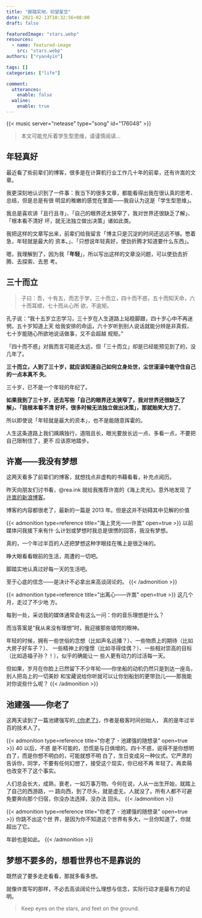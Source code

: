 ```yaml
---
title: "脚踏实地，仰望星空"
date: 2021-02-13T10:32:56+08:00
draft: false

featuredImage: "stars.webp"
resources:
  - name: featured-image
    src: "stars.webp"
authors: ["ryan4yin"]

tags: []
categories: ["life"]

comment:
  utterances:
    enable: false
  waline:
    enable: true
---
```


<!-- 每个人的一生都是一次远行 -->

{{< music server="netease" type="song" id="176048" >}}

> 本文可能充斥着学生型思维，请谨慎阅读...

## 年轻真好

最近看了些前辈们的博客，很多是在计算机行业工作几十年的前辈，还有许嵩的文章。

我更深刻地认识到了一件事：我当下的很多文章，都能看得出我在很认真的思考、总结，但是总是有很
明显的稚嫩的感觉在里面——我自认为这是「学生型思维」。

我总是喜欢讲「且行且寻」、「自己的眼界还太狭窄了，我对世界还很缺乏了解」、「根本看不清好
坏，就无法独立做出决策」诸如此类。

我把这样的文章写出来，前辈们给我留言「博主只是沉淀的时间还远远不够。憋着急，年轻就是最大的
资本。」、「只想说年轻真好，使劲折腾才知道要什么东西」。

嗯，我理解到了，因为我「**年轻**」，所以写出这样的文章没问题，可以使劲去折腾、去探索、去思
考。

## 三十而立

> 子曰：吾，十有五，而志于学，三十而立，四十而不惑，五十而知天命，六十而耳顺，七十而从心所
> 欲，不逾矩。

孔子说：“我十五岁立志学习，三十岁在人生道路上站稳脚跟，四十岁心中不再迷惘，五十岁知道上天
给我安排的命运，六十岁听到别人说话就能分辨是非真假，七十岁能随心所欲地说话做事，又不会超越
规矩。”

「四十而不惑」对我而言可能还太远，但「三十而立」却是已经能预见到了的，没几年了。

**三十而立，人到了三十岁，就应该知道自己如何立身处世，尘世滚滚中能守住自己的一点本真不
失**。

三十岁，已不是一个年轻的年纪了。

**如果我到了三十岁，还去写些「自己的眼界还太狭窄了，我对世界还很缺乏了解」、「我根本看不清
好坏，很多时候无法独立做出决策」，那就贻笑大方了**。

所以即使说「年轻就是最大的资本」，也不是能随意挥霍的。

人生这条道路上我们踽踽独行，道阻且长，眼光要放长远一点、多看一点，不要把自己限制住了，更不
应该原地踏步。

## 许嵩——我没有梦想

这两天看多了前辈们的博客，就想找点非虚构的书藉看看，补充点阅历。

昨天向朋友们讨书看，@rea.ink 就给我推荐许嵩的《海上灵光》。意外地发现
了[许嵩的新浪博客](http://blog.sina.com.cn/vae)。

博客的内容都很老了，最新的一篇是 2013 年。但是这并不妨碍其中见解的价值

{{< admonition type=reference title="海上灵光——许嵩" open=true >}} 以前媒体问我接下来有什
么计划或梦想时我总是很愣的回答，我没有梦想。

真的，一个年过半百的人还把梦想这种字眼挂在嘴上是很乏味的。

睁大眼看看眼前的生活，周遭的一切吧。

脚踏实地认真过好每一天的生活吧。

至于心底的信念——是决计不必拿出来高谈阔论的。 {{< /admonition >}}

{{< admonition type=reference title="出离心——许嵩" open=true >}} 这几个月，走过了不少地
方。

每到一处，采访我的媒体通常会有这么一问：你的音乐理想是什么？

而当答案是“我从来没有理想”时，我迎接那些错愕的眼神。

年轻的时候，拥有一些世俗的念想（比如声名远播？）、一些物质上的期待（比如大房子好车子？）、
一些精神上的憧憬（比如寻得佳偶？）、一些相对崇高的目标（比如造福子孙？！），似乎的确能让一
些人更有动力的过活每一天。

但如果，岁月在你脸上已然留下不少年轮——你坐船的动机仍然只是到达一座岛，别人把岛上的一切美妙
和宝藏说给你听就可以让你划船划的更带劲儿——那我能对你说些什么呢？ {{< /admonition >}}

## 池建强——你老了

这两天读到了一篇池建强写的[《你老了》](http://macshuo.com/?p=1491)，作者是极客时间创始人，
真的是年过半百的技术人了。

{{< admonition type=reference title="你老了 - 池建强的随想录" open=true >}} 40 以后，不惑
是不可能的，恐慌是与日俱增的。四十不惑，说得不是你想明白了，而是你想不明白的，可能就想不明
白了，生日变成另一种仪式，它严肃的告诉你，同学，不要有任何幻想了，接受这个现实，你已经不再
年轻了。再卖萌也改变不了这个事实。

人们总会长大，成熟，衰老，一如万事万物。今何在说，人从一出生开始，就踏上了自己的西游路，一
路向西，到了尽头，就是虚无，人就没了。所有人都不可避免要奔向那个归宿，你没办法选择，没办法
回头。 {{< /admonition >}}

{{< admonition type=reference title="你老了 - 池建强的随想录" open=true >}} 你跳不出这个世
界，是因为你不知道这个世界有多大，一旦你知道了，你就超出了它。

年龄也是如此。 {{< /admonition >}}

## 梦想不要多的，想看世界也不是靠说的

既然说了要多走走看看，那就多看多想。

就像许嵩写的那样，不必去高谈阔论什么理想与信念，实际行动才是最有力的证明。

> Keep eyes on the stars, and feet on the ground.
